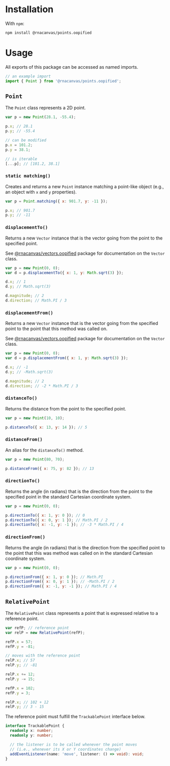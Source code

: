 # Installation

With `npm`:

```
npm install @rnacanvas/points.oopified
```

# Usage

All exports of this package can be accessed as named imports.

```javascript
// an example import
import { Point } from '@rnacanvas/points.oopified';
```

## `Point`

The `Point` class represents a 2D point.

```javascript
var p = new Point(28.1, -55.4);

p.x; // 28.1
p.y; // -55.4

// can be modified
p.x = 101.2;
p.y = 38.1;

// is iterable
[...p]; // [101.2, 38.1]
```

### `static matching()`

Creates and returns a new `Point` instance matching a point-like object
(e.g., an object with `x` and `y` properties).

```javascript
var p = Point.matching({ x: 901.7, y: -11 });

p.x; // 901.7
p.y; // -11
```

### `displacementTo()`

Returns a new `Vector` instance
that is the vector going from the point
to the specified point.

See [@rnacanvas/vectors.oopified](https://pzhaojohnson.github.io/rnacanvas.vectors.oopified/) package
for documentation on the `Vector` class.

```javascript
var p = new Point(0, 0);
var d = p.displacementTo({ x: 1, y: Math.sqrt(3) });

d.x; // 1
d.y; // Math.sqrt(3)

d.magnitude; // 2
d.direction; // Math.PI / 3
```

### `displacementFrom()`

Returns a new `Vector` instance
that is the vector going from the specified point
to the point that this method was called on.

See [@rnacanvas/vectors.oopified](https://pzhaojohnson.github.io/rnacanvas.vectors.oopified/) package
for documentation on the `Vector` class.

```javascript
var p = new Point(0, 0);
var d = p.displacementFrom({ x: 1, y: Math.sqrt(3) });

d.x; // -1
d.y; // -Math.sqrt(3)

d.magnitude; // 2
d.direction; // -2 * Math.PI / 3
```

### `distanceTo()`

Returns the distance from the point to the specified point.

```javascript
var p = new Point(10, 10);

p.distanceTo({ x: 13, y: 14 }); // 5
```

### `distanceFrom()`

An alias for the `distanceTo()` method.

```javascript
var p = new Point(80, 70);

p.distanceFrom({ x: 75, y: 82 }); // 13
```

### `directionTo()`

Returns the angle (in radians)
that is the direction from the point to the specified point
in the standard Cartesian coordinate system.

```javascript
var p = new Point(0, 0);

p.directionTo({ x: 1, y: 0 }); // 0
p.directionTo({ x: 0, y: 1 }); // Math.PI / 2
p.directionTo({ x: -1, y: -1 }); // -3 * Math.PI / 4
```

### `directionFrom()`

Returns the angle (in radians)
that is the direction from the specified point
to the point that this was method was called on
in the standard Cartesian coordinate system.

```javascript
var p = new Point(0, 0);

p.directionFrom({ x: 1, y: 0 }); // Math.PI
p.directionFrom({ x: 0, y: 1 }); // -Math.PI / 2
p.directionFrom({ x: -1, y: -1 }); // Math.PI / 4
```

## `RelativePoint`

The `RelativePoint` class
represents a point that is expressed relative to a reference point.

```javascript
var refP; // reference point
var relP = new RelativePoint(refP);

refP.x = 57;
refP.y = -81;

// moves with the reference point
relP.x; // 57
relP.y; // -81

relP.x += 12;
relP.y -= 15;

refP.x = 102;
refP.y = 3;

relP.x; // 102 + 12
relP.y; // 3 - 15
```

The reference point must fulfill the `TrackablePoint` interface below.

```typescript
interface TrackablePoint {
  readonly x: number;
  readonly y: number;

  // the listener is to be called whenever the point moves
  // (i.e., whenever its X or Y coordinates change)
  addEventListener(name: 'move', listener: () => void): void;
}
```
